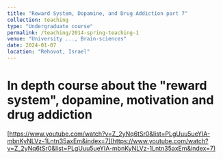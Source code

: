 ```yaml
---
title: "Reward System, Dopamine, and Drug Addiction part 7"
collection: teaching
type: "Undergraduate course"
permalink: /teaching/2014-spring-teaching-1
venue: "University ..., Brain-sciences"
date: 2024-01-07
location: "Rehovot, Israel"
---
```


# In depth course about the "reward system", dopamine, motivation and drug addiction
[https://www.youtube.com/watch?v=Z_2yNq6tSr0&list=PLgUuu5ueYIA-mbnKyNLVz-1Lntn35axEm&index=7](https://www.youtube.com/watch?v=Z_2yNq6tSr0&list=PLgUuu5ueYIA-mbnKyNLVz-1Lntn35axEm&index=7)
